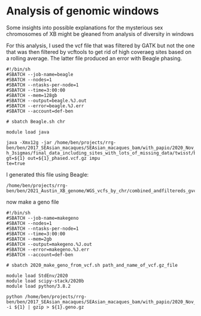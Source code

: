 # Analysis of genomic windows

Some insights into possible explanations for the mysterious sex chromosomes of XB might be gleaned from analysis of diversity in windows

For this analysis, I used the vcf file that was filtered by GATK but not the one that was then filtered by vcftools to get rid of high coveraeg sites based on a rolling average.  The latter file produced an error with Beagle phasing.

```
#!/bin/sh
#SBATCH --job-name=beagle
#SBATCH --nodes=1
#SBATCH --ntasks-per-node=1
#SBATCH --time=3:00:00
#SBATCH --mem=128gb
#SBATCH --output=beagle.%J.out
#SBATCH --error=beagle.%J.err
#SBATCH --account=def-ben

# sbatch Beagle.sh chr

module load java

java -Xmx12g -jar /home/ben/projects/rrg-ben/ben/2017_SEAsian_macaques/SEAsian_macaques_bam/with_papio/2020_Nov_filtered_by_dept
h_3sigmas/final_data_including_sites_with_lots_of_missing_data/twisst/beagle.18May20.d20.jar gt=${1} out=${1}_phased.vcf.gz impu
te=true
```

I generated this file using Beagle:
```
/home/ben/projects/rrg-ben/ben/2021_Austin_XB_genome/WGS_vcfs_by_chr/combined_andfiltereds_gvcfs/allsites_Chr8L_SNPs.vcf.gz_filtered.vcf.gz_filtered_removed.vcf.gz_phased.vcf.gz.vcf.gz
```

now make a geno file
```
#!/bin/sh                                                                                                      
#SBATCH --job-name=makegeno                                                                                    
#SBATCH --nodes=1                                                                                              
#SBATCH --ntasks-per-node=1                                                                                    
#SBATCH --time=3:00:00                                                                                         
#SBATCH --mem=2gb                                                                                              
#SBATCH --output=makegeno.%J.out                                                                               
#SBATCH --error=makegeno.%J.err                                                                                
#SBATCH --account=def-ben                                                                                      

# sbatch 2020_make_geno_from_vcf.sh path_and_name_of_vcf.gz_file                                               

module load StdEnv/2020
module load scipy-stack/2020b
module load python/3.8.2

python /home/ben/projects/rrg-ben/ben/2017_SEAsian_macaques/SEAsian_macaques_bam/with_papio/2020_Nov_filtered_by_depth_3sigmas/final_data_including_sites_with_lots_of_missing_data/genomics_general/VCF_processing/parseVCF.py -i ${1} | gzip > ${1}.geno.gz
```
